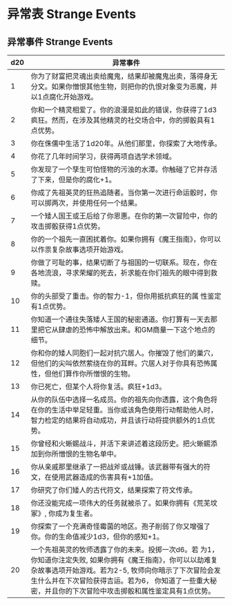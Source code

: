 # 异常表 Strange Events

## 异常事件 Strange Events

<table>
<thead>
<tr class="header">
<th>d20</th>
<th>异常事件</th>
</tr>
</thead>
<tbody>
<tr class="odd">
<td>1</td>
<td>你为了财富把灵魂出卖给魔鬼，结果却被魔鬼出卖，落得身无分文。如果你憎恨其他生物，则把你的仇恨对象变为恶魔，并以1点腐化开始游戏。</td>
</tr>
<tr class="even">
<td>2</td>
<td>你和一个精灵相爱了。你的浪漫是如此的错误，你获得了1d3疯狂。然而，在涉及其他精灵的社交场合中，你的掷骰具有1点优势。</td>
</tr>
<tr class="odd">
<td>3</td>
<td>你在侏儒中生活了1d20年。从他们那里，你探索了大地传承。</td>
</tr>
<tr class="even">
<td>4</td>
<td>你花了几年时间学习，获得两项自选学术领域。</td>
</tr>
<tr class="odd">
<td>5</td>
<td>你发现了一个孳生可怕怪物的污浊的水潭。你触碰了它并存活了下来，但是你的腐化+1。</td>
</tr>
<tr class="even">
<td>6</td>
<td>你成了先祖英灵的狂热追随者。当你第一次进行命运骰时，你可以掷两次，并使用任何一个结果。</td>
</tr>
<tr class="odd">
<td>7</td>
<td>一个矮人国王或王后给了你恩惠。在你的第一次冒险中，你的攻击掷骰获得1点优势。</td>
</tr>
<tr class="even">
<td>8</td>
<td>你的一个祖先一直困扰着你。如果你拥有《魔王指南》，你可以以作祟复杂故事选项开始游戏。</td>
</tr>
<tr class="odd">
<td>9</td>
<td>你做了可耻的事，结果切断了与祖国的一切联系。现在，你在各地流浪，寻求荣耀的死去，祈求能在你们祖先的眼中得到救赎。</td>
</tr>
<tr class="even">
<td>10</td>
<td>你的头部受了重击。你的智力-1，但你用抵抗疯狂的属
性鉴定有1点优势。</td>
</tr>
<tr class="odd">
<td>11</td>
<td>你知道一个通往失落矮人王国的秘密通道。你打算有一天去那里把它从肆虐的恐怖中解放出来。和GM商量一下这个地点的细节。</td>
</tr>
<tr class="even">
<td>12</td>
<td>你和你的矮人同胞们一起对抗穴居人。你摧毁了他们的巢穴，但他们的尖叫依然萦绕在你的耳畔。穴居人对于你具有恐怖属性，但他们算作你所憎恨的生物。</td>
</tr>
<tr class="odd">
<td>13</td>
<td>你已死亡，但某个人将你复活。疯狂+1d3。</td>
</tr>
<tr class="even">
<td>14</td>
<td>从你的队伍中选择一名成员。你的祖先向你透露，这个角色将在你的生活中举足轻重。当你或该角色使用行动帮助他人时，智力检定的结果将自动成功，并且该行动将提供额外的1点优势。</td>
</tr>
<tr class="odd">
<td>15</td>
<td>你曾经和火蜥蜴战斗，并活下来讲述着这段历史。把火蜥蜴添加到你所憎恨的生物名单中。</td>
</tr>
<tr class="even">
<td>16</td>
<td>你从亲戚那里继承了一把战斧或战锤。该武器带有强大的符文，在使用武器造成的伤害具有+1加值。</td>
</tr>
<tr class="odd">
<td>17</td>
<td>你研究了你们矮人的古代符文，结果探索了符文传承。</td>
</tr>
<tr class="even">
<td>18</td>
<td>你还没能完成一项伟大的任务就被杀了。如果你拥有《荒芜坟冢》,
你成为复生者。</td>
</tr>
<tr class="odd">
<td>19</td>
<td>你探索了一个充满奇怪霉菌的地区。孢子削弱了你又增强了你。你的生命值减少1d3，但你的感知+1。</td>
</tr>
<tr class="even">
<td>20</td>
<td>一个先祖英灵的牧师透露了你的未来。投掷一次d6。若
为1，你知道你注定失败,
如果你拥有《魔王指南》，你可以以劫难复杂故事选项开始游戏。若为2-5,
牧师向你暗示了下次冒险会发生什么并在下次冒险获得吉运。若为6，
你知道了一些重大秘密，并且你的下次冒险中攻击掷骰和属性鉴定具有1点优势。</td>
</tr>
</tbody>
</table>

 
